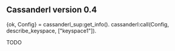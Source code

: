 ## Cassanderl version 0.4 ##

{ok, Config} = cassanderl_sup:get_info().
cassanderl:call(Config, describe_keyspace, ["keyspace1"]).

TODO